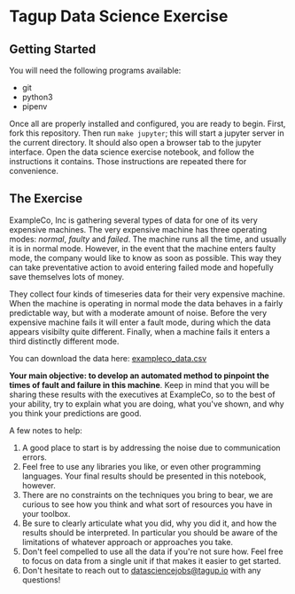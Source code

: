 # Tagup Data Science Exercise

## Getting Started

You will need the following programs available:
- git
- python3
- pipenv

Once all are properly installed and configured, you are ready to begin.  First,
fork this repository. Then run `make jupyter`; this will start a jupyter server in the current directory. It should also open a browser tab to the jupyter interface. Open the data science exercise notebook, and follow the instructions it contains. Those instructions are repeated there for convenience.

## The Exercise

ExampleCo, Inc is gathering several types of data for one of its very expensive machines.  The very expensive machine has three operating modes: *normal*, *faulty* and *failed*.  The machine runs all the time, and usually it is in normal mode.  However, in the event that the machine enters faulty mode, the company would like to know as soon as possible.  This way they can take preventative action to avoid entering failed mode and hopefully save themselves lots of money.

They collect four kinds of timeseries data for their very expensive machine.  When the machine is operating in normal mode the data behaves in a fairly predictable way, but with a moderate amount of noise.  Before the very expensive machine fails it will enter a fault mode, during which the data appears visibilty quite different.  Finally, when a machine fails it enters a third distinctly different mode.

You can download the data here: [exampleco_data.csv](https://drive.google.com/file/d/1TiTIlGKSZ7LBlByYj9bXZ7LBZloV-P0H/view?usp=sharing)

__Your main objective: to develop an automated method to pinpoint the times of fault and failure in this machine__.  Keep in mind that you will be sharing these results with the executives at ExampleCo, so to the best of your ability, try to explain what you are doing, what you've shown, and why you think your predictions are good.


A few notes to help:
1. A good place to start is by addressing the noise due to communication
   errors.
2. Feel free to use any libraries you like, or even other programming
   languages. Your final results should be presented in this notebook, however.
3. There are no constraints on the techniques you bring to bear, we are curious
   to see how you think and what sort of resources you have in your toolbox.
4. Be sure to clearly articulate what you did, why you did it, and how the
   results should be interpreted. In particular you should be aware of the
   limitations of whatever approach or approaches you take.
5. Don't feel compelled to use all the data if you're not sure how. Feel free
   to focus on data from a single unit if that makes it easier to get started.
6. Don't hesitate to reach out to datasciencejobs@tagup.io with any questions!
